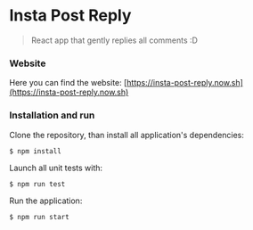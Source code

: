 # Insta Post Reply
> React app that gently replies all comments :D

### Website

Here you can find the website: [https://insta-post-reply.now.sh](https://insta-post-reply.now.sh)

### Installation and run

Clone the repository, than install all application's dependencies:

```
$ npm install
```

Launch all unit tests with:

```
$ npm run test
```

Run the application:

```
$ npm run start
```
